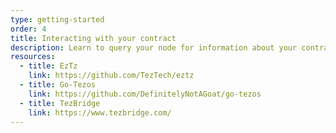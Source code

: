 ```yaml
---
type: getting-started
order: 4
title: Interacting with your contract
description: Learn to query your node for information about your contracts. Start building applications.
resources:
  - title: EzTz
    link: https://github.com/TezTech/eztz
  - title: Go-Tezos
    link: https://github.com/DefinitelyNotAGoat/go-tezos
  - title: TezBridge
    link: https://www.tezbridge.com/
---
```

